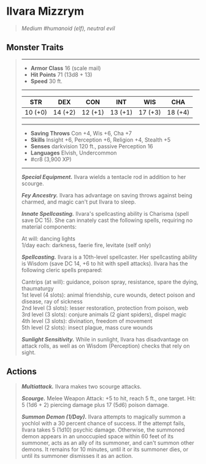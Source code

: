 # Ilvara Mizzrym
>*Medium #humanoid (elf), neutral evil*
## Monster Traits
>___
>- **Armor Class** 16 (scale mail)
>- **Hit Points** 71 (13d8 + 13)
>- **Speed** 30 ft.
>___
>|STR|DEX|CON|INT|WIS|CHA|
>|:---:|:---:|:---:|:---:|:---:|:---:|
>|10 (+0)|14 (+2)|12 (+1)|13 (+1)|17 (+3)|18 (+4)|
>___
>- **Saving Throws** Con +4, Wis +6, Cha +7
>- **Skills** Insight +6, Perception +6, Religion +4, Stealth +5
>- **Senses** darkvision 120 ft., passive Perception 16
>- **Languages** Elvish, Undercommon
>- #cr8 (3,900 XP)
>___
>***Special Equipment.*** Ilvara wields a tentacle rod in addition to her scourge.  
>
>***Fey Ancestry.*** Ilvara has advantage on saving throws against being charmed, and magic can't put Ilvara to sleep.  
>
>***Innate Spellcasting.*** Ilvara's spellcasting ability is Charisma (spell save DC 15). She can innately cast the following spells, requiring no material components:  
>
>At will: dancing lights  
>1/day each: darkness, faerie fire, levitate (self only)  
>
>
>***Spellcasting.*** Ilvara is a 10th-level spellcaster. Her spellcasting ability is Wisdom (save DC 14, +6 to hit with spell attacks). Ilvara has the following cleric spells prepared:  
>
>Cantrips (at will): guidance, poison spray, resistance, spare the dying, thaumaturgy  
>1st level (4 slots): animal friendship, cure wounds, detect poison and disease, ray of sickness  
>2nd level (3 slots): lesser restoration, protection from poison, web  
>3rd level (3 slots): conjure animals (2 giant spiders), dispel magic  
>4th level (3 slots): divination, freedom of movement  
>5th level (2 slots): insect plague, mass cure wounds  
>
>
>***Sunlight Sensitivity.*** While in sunlight, Ilvara has disadvantage on attack rolls, as well as on Wisdom (Perception) checks that rely on sight.  
>
## Actions
>***Multiattack.*** Ilvara makes two scourge attacks.  
>
>***Scourge.*** Melee Weapon Attack: +5 to hit, reach 5 ft., one target. Hit: 5 (1d6 + 2) piercing damage plus 17 (5d6) poison damage.  
>
>***Summon Demon (1/Day).*** Ilvara attempts to magically summon a yochlol with a 30 percent chance of success. If the attempt fails, Ilvara takes 5 (1d10) psychic damage. Otherwise, the summoned demon appears in an unoccupied space within 60 feet of its summoner, acts as an ally of its summoner, and can't summon other demons. It remains for 10 minutes, until it or its summoner dies, or until its summoner dismisses it as an action.
